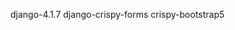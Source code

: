 <!-- 
python3 -m venv venv --prompt=dayearn
Mac source ./venv/bin/activate
Win venv\Scripts\activate
python -m pip install django
django-admin startproject -->

django-4.1.7
django-crispy-forms
crispy-bootstrap5